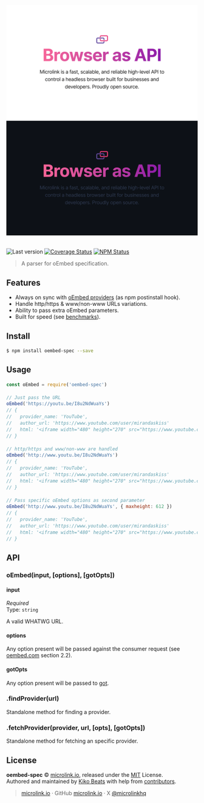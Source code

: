 <div align="center">
  <img src="https://github.com/microlinkhq/cdn/raw/master/dist/logo/banner.png#gh-light-mode-only" alt="microlink logo">
  <img src="https://github.com/microlinkhq/cdn/raw/master/dist/logo/banner-dark.png#gh-dark-mode-only" alt="microlink logo">
  <br>
  <br>
</div>

![Last version](https://img.shields.io/github/tag/microlinkhq/oembed-spec.svg?style=flat-square)
[![Coverage Status](https://img.shields.io/coveralls/microlinkhq/oembed-spec.svg?style=flat-square)](https://coveralls.io/github/microlinkhq/oembed-spec)
[![NPM Status](https://img.shields.io/npm/dm/oembed-spec.svg?style=flat-square)](https://www.npmjs.org/package/oembed-spec)

> A parser for oEmbed specification.

## Features

- Always on sync with [oEmbed providers](https://oembed.com/providers.json) (as npm postinstall hook).
- Handle http/https & www/non-www URLs variations.
- Ability to pass extra oEmbed parameters.
- Built for speed (see [benchmarks](benchmarks/README.md)).

## Install

```bash
$ npm install oembed-spec --save
```

## Usage

```js
const oEmbed = require('oembed-spec')

// Just pass the URL
oEmbed('https://youtu.be/I8u2NdWuaYs')
// {
//   provider_name: 'YouTube',
//   author_url: 'https://www.youtube.com/user/mirandaskiss'
//   html: '<iframe width="480" height="270" src="https://www.youtube.com/embed/I8u2NdWuaYs?feature=oembed" frameborder="0" allow="accelerometer; autoplay; encrypted-media; gyroscope; picture-in-picture" allowfullscreen></iframe>'
// }

// http/https and www/non-www are handled
oEmbed('http://www.youtu.be/I8u2NdWuaYs')
// {
//   provider_name: 'YouTube',
//   author_url: 'https://www.youtube.com/user/mirandaskiss'
//   html: '<iframe width="480" height="270" src="https://www.youtube.com/embed/I8u2NdWuaYs?feature=oembed" frameborder="0" allow="accelerometer; autoplay; encrypted-media; gyroscope; picture-in-picture" allowfullscreen></iframe>'
// }

// Pass specific oEmbed options as second parameter
oEmbed('http://www.youtu.be/I8u2NdWuaYs', { maxheight: 612 })
// {
//   provider_name: 'YouTube',
//   author_url: 'https://www.youtube.com/user/mirandaskiss'
//   html: '<iframe width="480" height="270" src="https://www.youtube.com/embed/I8u2NdWuaYs?feature=oembed" frameborder="0" allow="accelerometer; autoplay; encrypted-media; gyroscope; picture-in-picture" allowfullscreen></iframe>'
// }
```

## API

### oEmbed(input, [options], [gotOpts])

#### input

_Required_<br>
Type: `string`

A valid WHATWG URL.

#### options

Any option present will be passed against the consumer request (see [oembed.com](https://oembed.com) section 2.2).

#### gotOpts

Any option present will be passed to [got](https://github.com/sindresorhus/got).

### .findProvider(url)

Standalone method for finding a provider.

### .fetchProvider(provider, url, [opts], [gotOpts])

Standalone method for fetching an specific provider.

## License

**oembed-spec** © [microlink.io](https://microlink.io), released under the [MIT](https://github.com/microlinkhq/oembed-spec/blob/master/LICENSE) License.<br>
Authored and maintained by [Kiko Beats](https://kikobeats.com) with help from [contributors](https://github.com/microlinkhq/oembed-spec/contributors).

> [microlink.io](https://microlink.io) · GitHub [microlink.io](https://github.com/microlinkhq) · X [@microlinkhq](https://x.com/microlinkhq)
